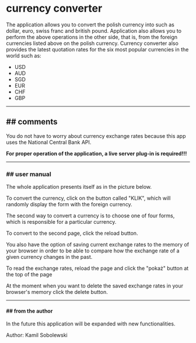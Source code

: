<h1>currency converter</h1>
<p>
  The application allows you to convert the polish currency into such as dollar, euro, swiss franc and british pound.
  Application also allows you to perform the above operations in the other side, that is, 
  from the foreign currencies listed above on the polish currency.
  Currency converter also provides the latest quotation rates for the six most popular currencies in the world such as:
  <ul>
    <li>USD</li>
    <li>AUD</li>
    <li>SGD</li>
    <li>EUR</li>
    <li>CHF</li>
    <li>GBP</li>
  </ul>
</p>
<hr>
<h2>## comments</h2>
<p>
  <p>You do not have to worry about currency exchange rates because this app uses the National Central Bank API.</p>
  <strong>For proper operation of the application, a live server plug-in is required!!!</strong>
<p>
<hr>
<h3>## user manual</h2>
<p>
  The whole application presents itself as in the picture below.
  <img src="https://s6.ifotos.pl/img/apppng_qsexqqr.png" alt="" />
</p>
<p>
  To convert the currency, click on the button called "KLIK", which will randomly display the form with the foreign currency.
  <img src="https://s6.ifotos.pl/img/main-form_qsexqsp.png" alt="" />
</p>
<p>
  The second way to convert a currency is to choose one of four forms, which is responsible for a particular currency.
  <img src="https://s6.ifotos.pl/img/choose-fo_qsexqsw.png" alt="">
</p>
<p>
  To convert to the second page, click the reload button.
  <img src="https://s6.ifotos.pl/img/change-co_qsexqas.png" alt="">
</p>
<p>
  You also have the option of saving current exchange rates to the memory of your browser in order to be able to compare how the exchange rate of a given currency changes in the past.
  <img src="https://s6.ifotos.pl/img/save-exch_qsexqaa.png" alt="">
</p>
<p>
  To read the exchange rates, reload the page and click the "pokaż" button at the top of the page
  <img src="https://s6.ifotos.pl/img/popup-wit_qsexqaq.png" alt="">
  <p>At the moment when you want to delete the saved exchange rates in your browser's memory click the delete button.</p>
</p>
<hr>
<h4>## from the author</h4>
<p>In the future this application will be expanded with new functionalities.<p>
<p>Author: Kamil Sobolewski</p>
